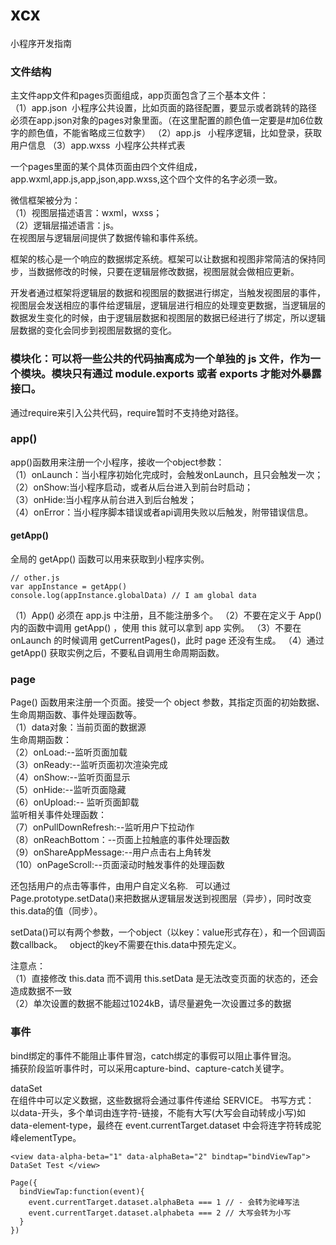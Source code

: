 # xcx
小程序开发指南  

### 文件结构
主文件app文件和pages页面组成，app页面包含了三个基本文件：  
（1）app.json  小程序公共设置，比如页面的路径配置，要显示或者跳转的路径必须在app.json对象的pages对象里面。（在这里配置的颜色值一定要是#加6位数字的颜色值，不能省略成三位数字）
（2）app.js    小程序逻辑，比如登录，获取用户信息
（3）app.wxss  小程序公共样式表

一个pages里面的某个具体页面由四个文件组成，app.wxml,app.js,app,json,app.wxss,这个四个文件的名字必须一致。

微信框架被分为：  
（1）视图层描述语言：wxml，wxss；  
（2）逻辑层描述语言：js。  
在视图层与逻辑层间提供了数据传输和事件系统。   

框架的核心是一个响应的数据绑定系统。框架可以让数据和视图非常简洁的保持同步，当数据修改的时候，只要在逻辑层修改数据，视图层就会做相应更新。     

开发者通过框架将逻辑层的数据和视图层的数据进行绑定，当触发视图层的事件，视图层会发送相应的事件给逻辑层，逻辑层进行相应的处理变更数据，当逻辑层的数据发生变化的时候，由于逻辑层数据和视图层的数据已经进行了绑定，所以逻辑层数据的变化会同步到视图层数据的变化。   

### 模块化：可以将一些公共的代码抽离成为一个单独的 js 文件，作为一个模块。模块只有通过 module.exports 或者 exports 才能对外暴露接口。
通过require来引入公共代码，require暂时不支持绝对路径。

### app()
app()函数用来注册一个小程序，接收一个object参数：  
（1）onLaunch：当小程序初始化完成时，会触发onLaunch，且只会触发一次；  
（2）onShow:当小程序启动，或者从后台进入到前台时启动；  
（3）onHide:当小程序从前台进入到后台触发；  
（4）onError：当小程序脚本错误或者api调用失败以后触发，附带错误信息。  
#### getApp()
全局的 getApp() 函数可以用来获取到小程序实例。
```
// other.js
var appInstance = getApp()
console.log(appInstance.globalData) // I am global data
```
（1）App() 必须在 app.js 中注册，且不能注册多个。
（2）不要在定义于 App() 内的函数中调用 getApp() ，使用 this 就可以拿到 app 实例。
（3）不要在 onLaunch 的时候调用 getCurrentPages()，此时 page 还没有生成。
（4）通过 getApp() 获取实例之后，不要私自调用生命周期函数。
### page
Page() 函数用来注册一个页面。接受一个 object 参数，其指定页面的初始数据、生命周期函数、事件处理函数等。  
（1）data对象：当前页面的数据源  
生命周期函数：    
（2）onLoad:--监听页面加载   
（3）onReady:--监听页面初次渲染完成  
（4）onShow:--监听页面显示  
（5）onHide:--监听页面隐藏  
（6）onUpload:-- 监听页面卸载  
监听相关事件处理函数：  
（7）onPullDownRefresh:--监听用户下拉动作  
（8）onReachBottom：--页面上拉触底的事件处理函数  
（9）onShareAppMessage:--用户点击右上角转发  
（10）onPageScroll:--页面滚动时触发事件的处理函数  

还包括用户的点击等事件，由用户自定义名称.  
可以通过Page.prototype.setData()来把数据从逻辑层发送到视图层（异步），同时改变this.data的值（同步）。  

setData()可以有两个参数，一个object（以key：value形式存在），和一个回调函数callback。  
object的key不需要在this.data中预先定义。    

注意点：  
（1）直接修改 this.data 而不调用 this.setData 是无法改变页面的状态的，还会造成数据不一致  
（2）单次设置的数据不能超过1024kB，请尽量避免一次设置过多的数据  

### 事件
bind绑定的事件不能阻止事件冒泡，catch绑定的事假可以阻止事件冒泡。  
捕获阶段监听事件时，可以采用capture-bind、capture-catch关键字。  

dataSet  
在组件中可以定义数据，这些数据将会通过事件传递给 SERVICE。 书写方式： 以data-开头，多个单词由连字符-链接，不能有大写(大写会自动转成小写)如data-element-type，最终在 event.currentTarget.dataset 中会将连字符转成驼峰elementType。
```
<view data-alpha-beta="1" data-alphaBeta="2" bindtap="bindViewTap"> DataSet Test </view>
```
```
Page({
  bindViewTap:function(event){
    event.currentTarget.dataset.alphaBeta === 1 // - 会转为驼峰写法
    event.currentTarget.dataset.alphabeta === 2 // 大写会转为小写
  }
})
```





